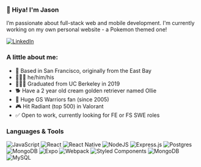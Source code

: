 ### 👋 Hiya! I'm Jason

I’m passionate about full-stack web and mobile development. I'm currently working on my own personal website - a Pokemon themed one!

<a href="https://www.linkedin.com/in/jason-chiou/">

![LinkedIn](https://img.shields.io/badge/jasonchiou-%230077B5.svg?style=flat-square&logo=linkedin&logoColor=white)

</a>

### A little about me:

<ul>
  <li>📍  Based in San Francisco, originally from the East Bay</li>
  <li>🙋🏻‍♂️  he/him/his</li>
  <li>👨🏻‍🎓  Graduated from UC Berkeley in 2019</li>
  <li>🐕  Have a 2 year old cream golden retriever named Ollie</li>
  <li>🏀  Huge GS Warriors fan (since 2005)</li>
  <li>🎮  Hit Radiant (top 500) in Valorant</li>
  <li>✅  Open to work, currently looking for FE or FS SWE roles</li>
</ul>

### Languages & Tools
	
![JavaScript](https://img.shields.io/badge/javascript-%23323330.svg?style=flat-square&logo=javascript&logoColor=%23F7DF1E) ![React](https://img.shields.io/badge/react-%2320232a.svg?style=flat-square&logo=react&logoColor=%2361DAFB) ![React Native](https://img.shields.io/badge/react_native-%2320232a.svg?style=flat-square&logo=react&logoColor=%2361DAFB) ![NodeJS](https://img.shields.io/badge/node.js-6DA55F?style=flat-square&logo=node.js&logoColor=white) ![Express.js](https://img.shields.io/badge/express.js-%23404d59.svg?style=flat-square&logo=express&logoColor=%2361DAFB) ![Postgres](https://img.shields.io/badge/postgres-%23316192.svg?style=flat-square&logo=postgresql&logoColor=white) ![MongoDB](https://img.shields.io/badge/firebase-%23039BE5.svg?style=flat-square&logo=firebase) ![Expo](https://img.shields.io/badge/expo-1C1E24?style=flat-square&logo=expo&logoColor=#D04A37) ![Webpack](https://img.shields.io/badge/webpack-%238DD6F9.svg?style=flat-squaree&logo=webpack&logoColor=black) ![Styled Components](https://img.shields.io/badge/styled--components-DB7093?style=flat-square&logo=styled-components&logoColor=white) ![MongoDB](https://img.shields.io/badge/MongoDB-%234ea94b.svg?style=flat-square&logo=mongodb&logoColor=white) 
![MySQL](https://img.shields.io/badge/mysql-%2300f.svg?style=flat-square&logo=mysql&logoColor=white)

<!--
**jasonchiou/jasonchiou** is a ✨ _special_ ✨ repository because its `README.md` (this file) appears on your GitHub profile.

-->

